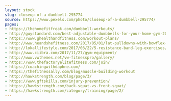 ```yaml
---
layout: stock
slug: closeup-of-a-dumbbell-295774
source: https://www.pexels.com/photo/closeup-of-a-dumbbell-295774/
pages:
- https://thehomefitfreak.com/dumbbell-workouts/
- http://guystandard.com/best-adjustable-dumbbells-for-your-home-gym-2018/
- https://www.ghealthandfitness.com/workout-plans/
- http://www.heandshefitness.com/2017/05/01/lat-pulldowns-with-bowflex-sunday-food-prep-couples-lateral-raises-he-and-she-fitness/
- http://lokallifestyle.com/2017/03/22/5-resistance-band-leg-exercises/
- http://www.ciibra.com/2017/11/27/gym-equipment/
- http://www.vwthemes.net/vw-fitnesspro/gallery/
- https://www.thefactoryelitefitness.com/join/
- https://coachingwithdaphne.com/
- https://thefitnessally.com/blog/muscle-building-workout
- http://hawkstrength.com/blog/page/3/
- https://www.gftskills.com/injury-prevention/
- https://hawkstrength.com/back-squat-vs-front-squat/
- https://hawkstrength.com/category/training/page/2/
---
```

